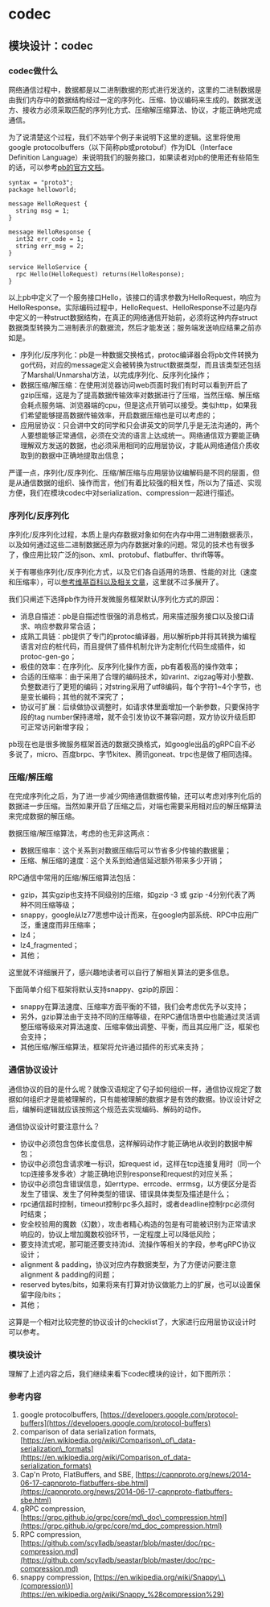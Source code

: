 # codec

## 模块设计：codec

### codec做什么

网络通信过程中，数据都是以二进制数据的形式进行发送的，这里的二进制数据是由我们内存中的数据结构经过一定的序列化、压缩、协议编码来生成的。数据发送方、接收方必须采取匹配的序列化方式、压缩解压缩算法、协议，才能正确地完成通信。

为了说清楚这个过程，我们不妨举个例子来说明下这里的逻辑。这里将使用google protocolbuffers（以下简称pb或protobuf）作为IDL（Interface Definition Language）来说明我们的服务接口，如果读者对pb的使用还有些陌生的话，可以参考[pb的官方文档](https://developers.google.com/protocol-buffers)。

```text
syntax = "proto3";
package helloworld;

message HelloRequest {
  string msg = 1;
}

message HelloResponse {
  int32 err_code = 1;
  string err_msg = 2;
}

service HelloService {
  rpc Hello(HelloRequest) returns(HelloResponse);
}
```

以上pb中定义了一个服务接口Hello，该接口的请求参数为HelloRequest，响应为HelloResponse。实际编码过程中，HelloRequest、HelloResponse不过是内存中定义的一种struct数据结构，在真正的网络通信开始前，必须将这种内存struct数据类型转换为二进制表示的数据流，然后才能发送；服务端发送响应结果之前亦如是。

* 序列化/反序列化：pb是一种数据交换格式，protoc编译器会将pb文件转换为go代码，对应的message定义会被转换为struct数据类型，而且该类型还包括了Marshal/Unmarshal方法，以完成序列化、反序列化操作；
* 数据压缩/解压缩：在使用浏览器访问web页面时我们有时可以看到开启了gzip压缩，这是为了提高数据传输效率对数据进行了压缩，当然压缩、解压缩会耗点服务端、浏览器端的cpu，但是这点开销可以接受。类似http，如果我们希望能够提高数据传输效率，开启数据压缩也是可以考虑的；
* 应用层协议：只会讲中文的同学和只会讲英文的同学几乎是无法沟通的，两个人要想能够正常通信，必须在交流的语言上达成统一。网络通信双方要能正确理解双方发送的数据，也必须采用相同的应用层协议，才能从网络通信介质收取到的数据中正确地提取出信息；

严谨一点，序列化/反序列化、压缩/解压缩与应用层协议编解码是不同的层面，但是从通信数据的组织、操作而言，他们有着比较强的相关性，所以为了描述、实现方便，我们在模块codec中对serialization、compression一起进行描述。

### 序列化/反序列化

序列化/反序列化过程，本质上是内存数据对象如何在内存中用二进制数据表示，以及如何通过这些二进制数据还原为内存数据对象的问题。常见的技术也有很多了，像应用比较广泛的json、xml、protobuf、flatbuffer、thrift等等。

关于有哪些序列化/反序列化方式，以及它们各自适用的场景、性能的对比（速度和压缩率），可以[参考维基百科以及相关文章](https://en.wikipedia.org/wiki/Comparison_of_data-serialization_formats)，这里就不过多展开了。

我们只阐述下选择pb作为待开发微服务框架默认序列化方式的原因：

* 消息自描述：pb是自描述性很强的消息格式，用来描述服务接口以及接口请求、响应参数非常合适；
* 成熟工具链：pb提供了专门的protoc编译器，用以解析pb并将其转换为编程语言对应的桩代码，而且提供了插件机制允许为定制化代码生成插件，如protoc-gen-go；
* 极佳的效率：在序列化、反序列化操作方面，pb有着极高的操作效率；
* 合适的压缩率：由于采用了合理的编码技术，如varint、zigzag等对小整数、负整数进行了更短的编码；对string采用了utf8编码，每个字符1~4个字节，也是变长编码；其他的就不深究了；
* 协议可扩展：后续做协议调整时，如请求体里面增加一个新参数，只要保持字段的tag number保持递增，就不会引发协议不兼容问题，双方协议升级后即可正常访问新增字段；

pb现在也是很多微服务框架首选的数据交换格式，如google出品的gRPC自不必多说了，micro、百度brpc、字节kitex、腾讯goneat、trpc也是做了相同选择。

### 压缩/解压缩

在完成序列化之后，为了进一步减少网络通信数据传输，还可以考虑对序列化后的数据进一步压缩。当然如果开启了压缩之后，对端也需要采用相对应的解压缩算法来完成数据的解压缩。

数据压缩/解压缩算法，考虑的也无非这两点：

* 数据压缩率：这个关系到对数据压缩后可以节省多少传输的数据量；
* 压缩、解压缩的速度：这个关系到给通信延迟额外带来多少开销；

RPC通信中常用的压缩/解压缩算法包括：

* gzip，其实gzip也支持不同级别的压缩，如gzip -3 或 gzip -4分别代表了两种不同压缩等级；
* snappy，google从lz77思想中设计而来，在google内部系统、RPC中应用广泛，重速度而非压缩率；
* lz4；
* lz4\_fragmented；
* 其他；

这里就不详细展开了，感兴趣地读者可以自行了解相关算法的更多信息。

下面简单介绍下框架将默认支持snappy、gzip的原因：

* snappy在算法速度、压缩率方面平衡的不错，我们会考虑优先予以支持；
* 另外，gzip算法由于支持不同的压缩等级，在RPC通信场景中也能通过灵活调整压缩等级来对算法速度、压缩率做出调整、平衡，而且其应用广泛，框架也会支持；
* 其他压缩/解压缩算法，框架将允许通过插件的形式来支持；

### 通信协议设计

通信协议的目的是什么呢？就像汉语规定了句子如何组织一样，通信协议规定了数据如何组织才是能被理解的，只有能被理解的数据才是有效的数据。协议设计好之后，编解码逻辑就应该按照这个规范去实现编码、解码的动作。

通信协议设计时要注意什么？

* 协议中必须包含包体长度信息，这样解码动作才能正确地从收到的数据中解包；
* 协议中必须包含请求唯一标识，如request id，这样在tcp连接复用时（同一个tcp连接多发多收）才能正确地识别response和request的对应关系；
* 协议中必须包含错误信息，如errtype、errcode、errmsg，以方便区分是否发生了错误、发生了何种类型的错误、错误具体类型及描述是什么；
* rpc通信超时控制，timeout控制rpc多久超时，或者deadline控制rpc必须何时结束；
* 安全校验用的魔数（幻数），攻击者精心构造的包是有可能被识别为正常请求响应的，协议上增加魔数校验环节，一定程度上可以降低风险；
* 要支持流式呢，那可能还要支持流id、流操作等相关的字段，参考gRPC协议设计；
* alignment & padding，协议对应内存数据类型，为了方便访问要注意alignment & padding的问题；
* reserved bytes/bits，如果将来有打算对协议做能力上的扩展，也可以设置保留字段/bits；
* 其他；

这算是一个相对比较完整的协议设计的checklist了，大家进行应用层协议设计时可以参考。

### 模块设计

理解了上述内容之后，我们继续来看下codec模块的设计，如下图所示：



### 参考内容

1. google protocolbuffers, [https://developers.google.com/protocol-buffers](https://developers.google.com/protocol-buffers)
2. comparison of data serialization formats, [https://en.wikipedia.org/wiki/Comparison\_of\_data-serialization\_formats](https://en.wikipedia.org/wiki/Comparison_of_data-serialization_formats)
3. Cap'n Proto, FlatBuffers, and SBE, [https://capnproto.org/news/2014-06-17-capnproto-flatbuffers-sbe.html](https://capnproto.org/news/2014-06-17-capnproto-flatbuffers-sbe.html)
4. gRPC compression, [https://grpc.github.io/grpc/core/md\_doc\_compression.html](https://grpc.github.io/grpc/core/md_doc_compression.html)
5. RPC compression, [https://github.com/scylladb/seastar/blob/master/doc/rpc-compression.md](https://github.com/scylladb/seastar/blob/master/doc/rpc-compression.md)
6. snappy compression, [https://en.wikipedia.org/wiki/Snappy\_\(compression\)](https://en.wikipedia.org/wiki/Snappy_%28compression%29)

